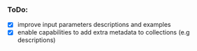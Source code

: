 ### ToDo:
- [x] improve input parameters descriptions and examples
- [x] enable capabilities to add extra metadata to collections (e.g descriptions)